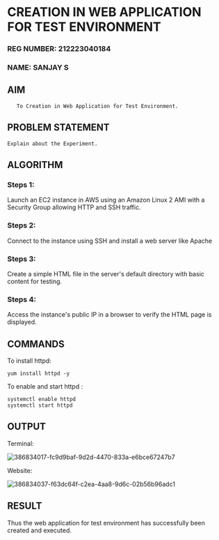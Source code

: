  # CREATION IN WEB APPLICATION FOR TEST ENVIRONMENT
 ### REG NUMBER: 212223040184
 ### NAME: SANJAY S
  ## AIM
       To Creation in Web Application for Test Environment.
## PROBLEM STATEMENT
    Explain about the Experiment.

## ALGORITHM
 ### Steps 1:
 Launch an EC2 instance in AWS using an Amazon Linux 2 AMI with a Security Group allowing HTTP and SSH traffic.
### Steps 2:

Connect to the instance using SSH and install a web server like Apache
### Steps 3:

Create a simple HTML file in the server's default directory with basic content for testing.
### Steps 4:
Access the instance's public IP in a browser to verify the HTML page is displayed.

## COMMANDS
To install httpd:
```
yum install httpd -y
```

To enable and start httpd :
```
systemctl enable httpd
systemctl start httpd
```

## OUTPUT

 Terminal:
 
 ![386834017-fc9d9baf-9d2d-4470-833a-e6bce67247b7](https://github.com/user-attachments/assets/e5592a3f-40a9-4788-8e71-1c90dba846af)

 Website:
 
![386834037-f63dc64f-c2ea-4aa8-9d6c-02b56b96adc1](https://github.com/user-attachments/assets/c8fadffb-b117-470c-af57-2121e9fd59bf)

## RESULT
 Thus the web application for test environment has successfully been created and executed.

  



